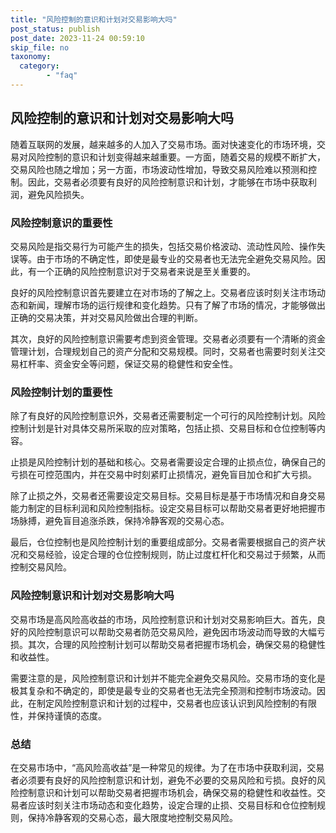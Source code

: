 ```yaml
---
title: "风险控制的意识和计划对交易影响大吗"
post_status: publish
post_date: 2023-11-24 00:59:10
skip_file: no
taxonomy:
  category:
        - "faq"
---
```


## 风险控制的意识和计划对交易影响大吗

随着互联网的发展，越来越多的人加入了交易市场。面对快速变化的市场环境，交易对风险控制的意识和计划变得越来越重要。一方面，随着交易的规模不断扩大，交易风险也随之增加；另一方面，市场波动性增加，导致交易风险难以预测和控制。因此，交易者必须要有良好的风险控制意识和计划，才能够在市场中获取利润，避免风险损失。

### 风险控制意识的重要性

交易风险是指交易行为可能产生的损失，包括交易价格波动、流动性风险、操作失误等。由于市场的不确定性，即使是最专业的交易者也无法完全避免交易风险。因此，有一个正确的风险控制意识对于交易者来说是至关重要的。

良好的风险控制意识首先要建立在对市场的了解之上。交易者应该时刻关注市场动态和新闻，理解市场的运行规律和变化趋势。只有了解了市场的情况，才能够做出正确的交易决策，并对交易风险做出合理的判断。

其次，良好的风险控制意识需要考虑到资金管理。交易者必须要有一个清晰的资金管理计划，合理规划自己的资产分配和交易规模。同时，交易者也需要时刻关注交易杠杆率、资金安全等问题，保证交易的稳健性和安全性。

### 风险控制计划的重要性

除了有良好的风险控制意识外，交易者还需要制定一个可行的风险控制计划。风险控制计划是针对具体交易所采取的应对策略，包括止损、交易目标和仓位控制等内容。

止损是风险控制计划的基础和核心。交易者需要设定合理的止损点位，确保自己的亏损在可控范围内，并在交易中时刻紧盯止损情况，避免盲目加仓和扩大亏损。

除了止损之外，交易者还需要设定交易目标。交易目标是基于市场情况和自身交易能力制定的目标利润和风险控制指标。设定交易目标可以帮助交易者更好地把握市场脉搏，避免盲目追涨杀跌，保持冷静客观的交易心态。

最后，仓位控制也是风险控制计划的重要组成部分。交易者需要根据自己的资产状况和交易经验，设定合理的仓位控制规则，防止过度杠杆化和交易过于频繁，从而控制交易风险。

### 风险控制意识和计划对交易影响大吗

交易市场是高风险高收益的市场，风险控制意识和计划对交易影响巨大。首先，良好的风险控制意识可以帮助交易者防范交易风险，避免因市场波动而导致的大幅亏损。其次，合理的风险控制计划可以帮助交易者把握市场机会，确保交易的稳健性和收益性。

需要注意的是，风险控制意识和计划并不能完全避免交易风险。交易市场的变化是极其复杂和不确定的，即使是最专业的交易者也无法完全预测和控制市场波动。因此，在制定风险控制意识和计划的过程中，交易者也应该认识到风险控制的有限性，并保持谨慎的态度。

### 总结

在交易市场中，“高风险高收益”是一种常见的规律。为了在市场中获取利润，交易者必须要有良好的风险控制意识和计划，避免不必要的交易风险和亏损。良好的风险控制意识和计划可以帮助交易者把握市场机会，确保交易的稳健性和收益性。交易者应该时刻关注市场动态和变化趋势，设定合理的止损、交易目标和仓位控制规则，保持冷静客观的交易心态，最大限度地控制交易风险。
